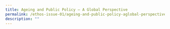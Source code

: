 ```yaml
---
title: Ageing and Public Policy – A Global Perspective
permalink: /ethos-issue-01/ageing-and-public-policy-aglobal-perspective/
description: ""
---
```

